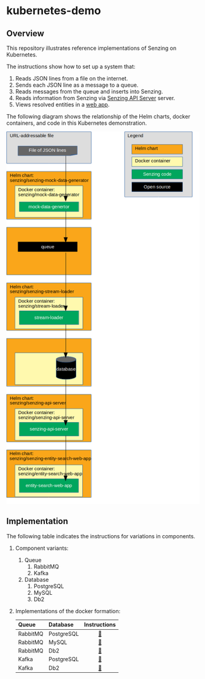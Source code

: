 # kubernetes-demo

## Overview

This repository illustrates reference implementations of Senzing on Kubernetes.

The instructions show how to set up a system that:

1. Reads JSON lines from a file on the internet.
1. Sends each JSON line as a message to a queue.
1. Reads messages from the queue and inserts into Senzing.
1. Reads information from Senzing via [Senzing API Server](https://github.com/Senzing/senzing-api-server) server.
1. Views resolved entities in a [web app](https://github.com/Senzing/entity-search-web-app).

The following diagram shows the relationship of the Helm charts, docker containers, and code in this Kubernetes demonstration.

![Image of architecture](docs/img-architecture/architecture.png)

## Implementation

The following table indicates the instructions for variations in components.

1. Component variants:
    1. Queue
        1. RabbitMQ
        1. Kafka
    1. Database
        1. PostgreSQL
        1. MySQL
        1. Db2
1. Implementations of the docker formation:

    | Queue    | Database       | Instructions   |
    |----------|----------------|:--------------:|
    | RabbitMQ | PostgreSQL     | [:page_facing_up:](docs/helm-rabbitmq-postgresql/README.md) |
    | RabbitMQ | MySQL          | [:page_facing_up:](docs/helm-rabbitmq-mysql/README.md) |
    | RabbitMQ | Db2            | [:page_facing_up:](docs/helm-rabbitmq-db2/README.md) |
    | Kafka    | PostgreSQL     | [:page_facing_up:](docs/helm-kafka-postgresql/README.md) |
    | Kafka    | Db2            | [:page_facing_up:](docs/helm-kafka-db2/README.md) |
